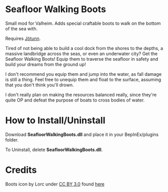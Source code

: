 # Seafloor Walking Boots
Small mod for Valheim. Adds special craftable boots to walk on the bottom of the sea with.

Requires [Jötunn](https://www.nexusmods.com/valheim/mods/1138).

Tired of not being able to build a cool dock from the shores to the depths, a massive landbridge across the seas, or even an underwater city? Get the Seafloor Walking Boots! Equip them to traverse the seafloor in safety and build your dreams from the ground up!

I don't recommend you equip them and jump into the water, as fall damage is still a thing. Feel free to unequip them and float to the surface, assuming that you don't think you'll drown.

I don't really plan on making the resources balanced really, since they're quite OP and defeat the purpose of boats to cross bodies of water.

# How to Install/Uninstall
Download __SeafloorWalkingBoots.dll__ and place it in your BepInEx/plugins folder.

To Uninstall, delete __SeafloorWalkingBoots.dll__.

# Credits

Boots icon by Lorc under [CC BY 3.0](https://creativecommons.org/licenses/by/3.0/) found [here](https://game-icons.net/1x1/lorc/boots.html)
